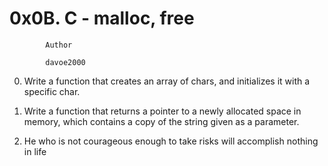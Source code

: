 #      			0x0B. C - malloc, free


			Author

			davoe2000

0. Write a function that creates an array of chars, and initializes it with a specific char.

1.  Write a function that returns a pointer to a newly allocated space in memory, which contains a copy of the string given as a parameter.

2.  He who is not courageous enough to take risks will accomplish nothing in life
